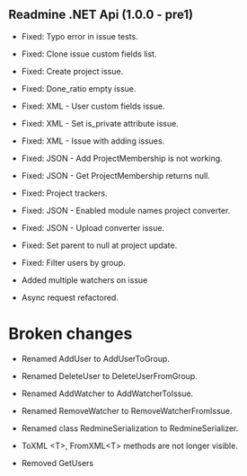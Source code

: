 ## Readmine .NET Api (1.0.0 - pre1)

* Fixed: Typo error in issue tests.
* Fixed: Clone issue custom fields list.
* Fixed: Create project issue.
* Fixed: Done_ratio empty issue.
* Fixed: XML - User custom fields issue.
* Fixed: XML - Set is_private attribute issue.
* Fixed: XML - Issue with adding issues.
* Fixed: JSON - Add ProjectMembership is not working.
* Fixed: JSON - Get ProjectMembership returns null.
* Fixed: Project trackers.
* Fixed: JSON - Enabled module names project converter.
* Fixed: JSON - Upload converter issue.
* Fixed: Set parent to null at project update.
* Fixed: Filter users by group.

* Added multiple watchers on issue

* Async request refactored. 

# Broken changes

* Renamed AddUser to AddUserToGroup.
* Renamed DeleteUser to DeleteUserFromGroup.
* Renamed AddWatcher to AddWatcherToIssue.
* Renamed RemoveWatcher to RemoveWatcherFromIssue.
* Renamed class RedmineSerialization to RedmineSerializer.
* ToXML &lt;T&gt;, FromXML&lt;T&gt; methods are not longer visible. 

* Removed GetUsers

